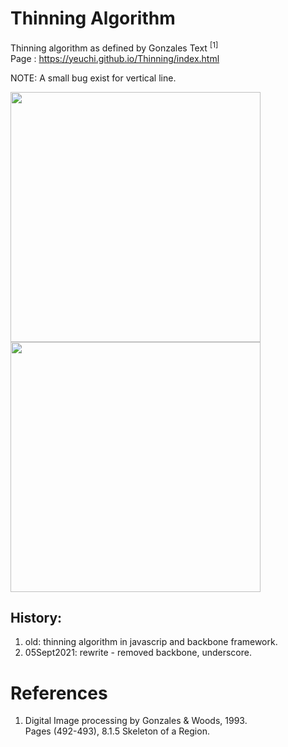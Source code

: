 # Thinning Algorithm
Thinning algorithm as defined by Gonzales Text <sup>[1]</sup> \
Page : https://yeuchi.github.io/Thinning/index.html

NOTE: A small bug exist for vertical line.

<img width="400" src="https://user-images.githubusercontent.com/1282659/132154687-984cb2a7-bbaf-4077-a1ce-3918345b94b6.png"> <img width="400" src="https://user-images.githubusercontent.com/1282659/132154694-5c5b2af8-6e79-4f70-9867-132f8a6bacde.png">

## History:
1. old: thinning algorithm in javascrip and backbone framework. 
2. 05Sept2021: rewrite - removed backbone, underscore.



# References

1. Digital Image processing by Gonzales & Woods, 1993. \
Pages (492-493), 8.1.5 Skeleton of a Region.
